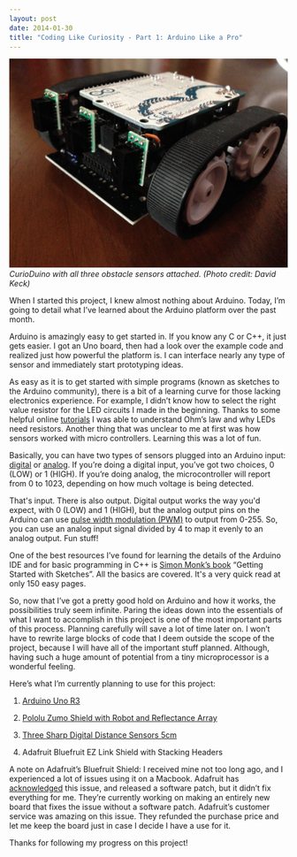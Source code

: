 ```yaml
---
layout: post
date: 2014-01-30
title: "Coding Like Curiosity - Part 1: Arduino Like a Pro"
---
```


![image](/assets/CurioDuino_wip.jpg)
*CurioDuino with all three obstacle sensors attached. (Photo credit: David Keck)*

When I started this project, I knew almost nothing about Arduino. Today, I’m going to detail what I’ve learned about the Arduino platform over the past month.

Arduino is amazingly easy to get started in. If you know any C or C++, it just gets easier. I got an Uno board, then had a look over the example code and realized just how powerful the platform is. I can interface nearly any type of sensor and immediately start prototyping ideas.

As easy as it is to get started with simple programs (known as sketches to the Arduino community), there is a bit of a learning curve for those lacking electronics experience. For example, I didn’t know how to select the right value resistor for the LED circuits I made in the beginning. Thanks to some helpful online [tutorials][electronics-tutorials] I was able to understand Ohm’s law and why LEDs need resistors. Another thing that was unclear to me at first was how sensors worked with micro controllers. Learning this was a lot of fun.

Basically, you can have two types of sensors plugged into an Arduino input: [digital][digital-read] or [analog][analog-input]. If you’re doing a digital input, you’ve got two choices, 0 (LOW) or 1 (HIGH). If you’re doing analog, the microcontroller will report from 0 to 1023, depending on how much voltage is being detected. 

That's input. There is also output. Digital output works the way you'd expect, with 0 (LOW) and 1 (HIGH), but the analog output pins on the Arduino can use [pulse width modulation (PWM)][pwm] to output from 0-255. So, you can use an analog input signal divided by 4 to map it evenly to an analog output. Fun stuff!

One of the best resources I’ve found for learning the details of the Arduino IDE and for basic programming in C++ is [Simon Monk’s book][monk-book] “Getting Started with Sketches”. All the basics are covered. It's a very quick read at only 150 easy pages.

So, now that I’ve got a pretty good hold on Arduino and how it works, the possibilities truly seem infinite. Paring the ideas down into the essentials of what I want to accomplish in this project is one of the most important parts of this process. Planning carefully will save a lot of time later on. I won’t have to rewrite large blocks of code that I deem outside the scope of the project, because I will have all of the important stuff planned. Although, having such a huge amount of potential from a tiny microprocessor is a wonderful feeling.

Here’s what I’m currently planning to use for this project:

1. [Arduino Uno R3](https://www.pololu.com/product/2191)

2. [Pololu Zumo Shield with Robot and Reflectance Array](http://www.pololu.com/product/2506)

3. [Three Sharp Digital Distance Sensors 5cm](http://www.pololu.com/product/1132)

4. Adafruit Bluefruit EZ Link Shield with Stacking Headers

A note on Adafruit’s Bluefruit Shield: I received mine not too long ago, and I experienced a lot of issues using it on a Macbook. Adafruit has [acknowledged][adafruit-forum-post] this issue, and released a software patch, but it didn’t fix everything for me. They’re currently working on making an entirely new board that fixes the issue without a software patch. Adafruit’s customer service was amazing on this issue. They refunded the purchase price and let me keep the board just in case I decide I have a use for it.

Thanks for following my progress on this project!

[electronics-tutorials]: https://www.sparkfun.com/tutorials/219

[digital-read]: http://arduino.cc/en/Reference/digitalRead

[analog-input]: http://arduino.cc/en/Tutorial/AnalogInput

[pwm]: http://arduino.cc/en/Tutorial/PWM

[monk-book]:http://www.amazon.com/Programming-Arduino-Getting-Started-Sketches/dp/0071784225

[adafruit-forum-post]: http://forums.adafruit.com/viewtopic.php?f=31&t=47431
